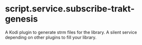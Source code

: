 # script.service.subscribe-trakt-genesis
A Kodi plugin to generate strm files for the library. A silent service depending on other plugins to fill your library. 
